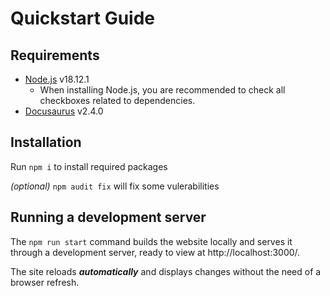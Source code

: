 # Quickstart Guide

## Requirements

- [Node.js](https://nodejs.org/en/download/) v18.12.1
  - When installing Node.js, you are recommended to check all checkboxes related to dependencies.
- [Docusaurus](https://docusaurus.io/) v2.4.0

## Installation

Run `npm i` to install required packages

*(optional)* `npm audit fix` will fix some vulerabilities 

## Running a development server

The `npm run start` command builds the website locally and serves it through a development server, ready to view at http://localhost:3000/.

The site reloads ***automatically*** and displays changes without the need of a browser refresh.
